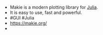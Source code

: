 - Makie is a modern plotting library for [Julia](https://julialang.org).
- It is easy to use, fast and powerful.
- #GUI #Julia
- https://makie.org/
-